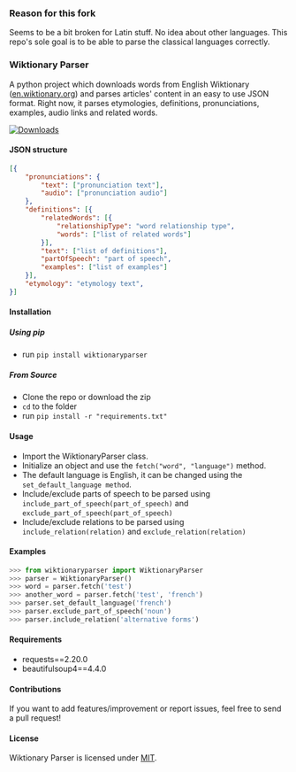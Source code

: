 ### Reason for this fork

Seems to be a bit broken for Latin stuff. No idea about other languages. This repo's sole goal is to be able to parse the classical languages correctly.

### Wiktionary Parser

A python project which downloads words from English Wiktionary ([en.wiktionary.org](https://en.wiktionary.org)) and parses articles' content in an easy to use JSON format. Right now, it parses etymologies, definitions, pronunciations, examples, audio links and related words.

[![Downloads](http://pepy.tech/badge/wiktionaryparser)](http://pepy.tech/project/wiktionaryparser)

#### JSON structure

```json
[{
    "pronunciations": {
        "text": ["pronunciation text"],
        "audio": ["pronunciation audio"]
    },
    "definitions": [{
        "relatedWords": [{
            "relationshipType": "word relationship type",
            "words": ["list of related words"]
        }],
        "text": ["list of definitions"],
        "partOfSpeech": "part of speech",
        "examples": ["list of examples"]
    }],
    "etymology": "etymology text",
}]
```

#### Installation

##### Using pip 
* run `pip install wiktionaryparser`

##### From Source
* Clone the repo or download the zip
* `cd` to the folder
* run `pip install -r "requirements.txt"`

#### Usage

 - Import the WiktionaryParser class.
 - Initialize an object and use the `fetch("word", "language")` method.
 - The default language is English, it can be changed using the `set_default_language method`.
 - Include/exclude parts of speech to be parsed using `include_part_of_speech(part_of_speech)` and `exclude_part_of_speech(part_of_speech)`
 - Include/exclude relations to be parsed using `include_relation(relation)` and `exclude_relation(relation)`

#### Examples

```python
>>> from wiktionaryparser import WiktionaryParser
>>> parser = WiktionaryParser()
>>> word = parser.fetch('test')
>>> another_word = parser.fetch('test', 'french')
>>> parser.set_default_language('french')
>>> parser.exclude_part_of_speech('noun')
>>> parser.include_relation('alternative forms')
```

#### Requirements

 - requests==2.20.0
 - beautifulsoup4==4.4.0

#### Contributions

If you want to add features/improvement or report issues, feel free to send a pull request!

#### License

Wiktionary Parser is licensed under [MIT](LICENSE.txt).
